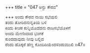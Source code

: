 +++
title = "047 ಅನ್ದು ಕೌರವ"

+++
ಅಂದು ಕೌರವ ನಾಯಿ ಸಭೆಯಲಿ  
ತಂದು ತೋರಿದನುನ್ನತಿಯ ಬಳಿ  
ಕಿಂದು ಕೀಚಕ ಕುನ್ನಿಯೊದೆದನು ರಾಜಸಭೆಯೊಳಗೆ  
ಅಂದು ಮೇಣಿಂದಾದ ಭಂಗಕೆ  
ಕುಂದದಾವುದು ನೀವು ಬಲ್ಲಿದ  
ರೆಂದು ಹೊಕ್ಕರೆ ಹೆಣ್ಣ ಕೊಂದಿರಿಯೆಂದಳಿಂದುಮುಖಿ      ॥47॥